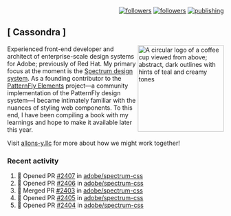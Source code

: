 <p align="right"><a rel="me" href="https://front-end.social/@castastrophe">
    <img alt="followers" title="Follow me on Mastodon" src="https://img.shields.io/mastodon/follow/109297102751309835?domain=https%3A%2F%2Ffront-end.social&label=Follow&logo=mastodon&logoColor=white&style=for-the-badge&labelColor=008080&color=006969"/></a>
  <a href="https://codepen.io/castastrophe/">
    <img alt="followers" title="Follow me on CodePen" src="https://img.shields.io/badge/16-1?color=640464&labelColor=7c007c&style=for-the-badge&logo=codepen&label=Follow"/></a>
<a href="https://castastrophe.medium.com/">
    <img alt="publishing" title="View articles on Medium" src="https://img.shields.io/badge/107-1?color=666&labelColor=444&label=subscribe&logo=medium&logoColor=white&style=for-the-badge"/></a>
</p>

## [&nbsp;Cassondra&nbsp;]

<img align="right" src="https://github-production-user-asset-6210df.s3.amazonaws.com/1840295/253016758-ba468774-1cd3-42c2-8f43-947b5eeb5edf.png" height="200" alt="A circular logo of a coffee cup viewed from above; abstract, dark outlines with hints of teal and creamy tones">

Experienced front-end developer and architect of enterprise-scale design systems for Adobe; previously of Red Hat. My primary focus at the moment is the [Spectrum design system](https://github.com/adobe/spectrum-css). As a founding contributor to the [PatternFly&nbsp;Elements](https://github.com/patternfly/patternfly-elements) project&mdash;a community implementation of the PatternFly design system&mdash;I became intimately familiar with the nuances of styling web components. To this end, I have been compiling a book with my learnings and hope to make it available later this year.

Visit [allons-y.llc](http://allons-y.llc/) for more about how we might work together!

### Recent activity

<!--START_SECTION:activity-->
1. 💪 Opened PR [#2407](https://github.com/adobe/spectrum-css/pull/2407) in [adobe/spectrum-css](https://github.com/adobe/spectrum-css)
2. 💪 Opened PR [#2406](https://github.com/adobe/spectrum-css/pull/2406) in [adobe/spectrum-css](https://github.com/adobe/spectrum-css)
3. 🎉 Merged PR [#2403](https://github.com/adobe/spectrum-css/pull/2403) in [adobe/spectrum-css](https://github.com/adobe/spectrum-css)
4. 💪 Opened PR [#2405](https://github.com/adobe/spectrum-css/pull/2405) in [adobe/spectrum-css](https://github.com/adobe/spectrum-css)
5. 💪 Opened PR [#2404](https://github.com/adobe/spectrum-css/pull/2404) in [adobe/spectrum-css](https://github.com/adobe/spectrum-css)
<!--END_SECTION:activity-->
